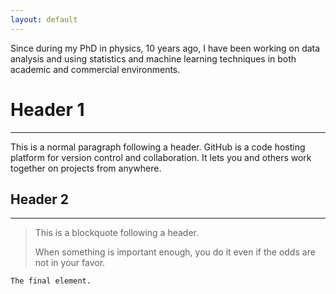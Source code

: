 ```yaml
---
layout: default
---
```


Since during my PhD in physics, 10 years ago, I have been working on data analysis and using statistics 
and machine learning techniques in both academic and commercial environments.



# Header 1
* * *

This is a normal paragraph following a header. GitHub is a code hosting platform for version control and collaboration. It lets you and others work together on projects from anywhere.

## Header 2
* * *

> This is a blockquote following a header.
>
> When something is important enough, you do it even if the odds are not in your favor.


```
The final element.
```
